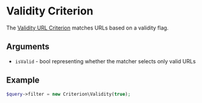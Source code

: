 # Validity Criterion

The [Validity URL Criterion](https://github.com/ezsystems/ezplatform-kernel/blob/v1.0.0/eZ/Publish/API/Repository/Values/URL/Query/Criterion/Validity.php) matches URLs based on a validity flag.

## Arguments

- `isValid` - bool representing whether the matcher selects only valid URLs

## Example

```php
$query->filter = new Criterion\Validity(true);
```
